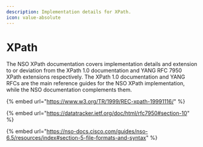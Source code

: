 ```yaml
---
description: Implementation details for XPath.
icon: value-absolute
---
```


# XPath

The NSO XPath documentation covers implementation details and extension to or deviation from the XPath 1.0 documentation and YANG RFC 7950 XPath extensions respectively. The XPath 1.0 documentation and YANG RFCs are the main reference guides for the NSO XPath implementation, while the NSO documentation complements them.

{% embed url="https://www.w3.org/TR/1999/REC-xpath-19991116/" %}

{% embed url="https://datatracker.ietf.org/doc/html/rfc7950#section-10" %}

{% embed url="https://nso-docs.cisco.com/guides/nso-6.5/resources/index#section-5-file-formats-and-syntax" %}
